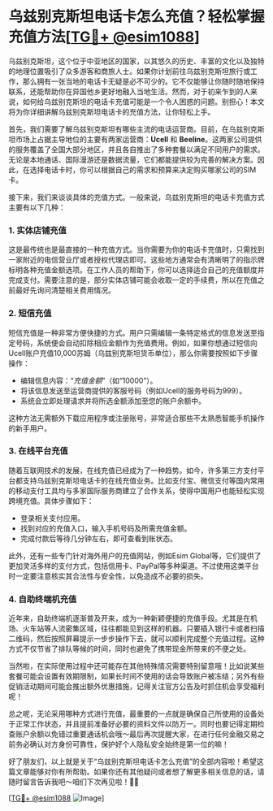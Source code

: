# 乌兹别克斯坦电话卡怎么充值？轻松掌握充值方法[[TG💪+ @esim1088](https://t.me/s/esim1088)]

乌兹别克斯坦，这个位于中亚地区的国家，以其悠久的历史、丰富的文化以及独特的地理位置吸引了众多游客和商旅人士。如果你计划前往乌兹别克斯坦旅行或工作，那么拥有一张当地的电话卡无疑是必不可少的。它不仅能够让你随时随地保持联系，还能帮助你在异国他乡更好地融入当地生活。然而，对于初来乍到的人来说，如何给乌兹别克斯坦的电话卡充值可能是一个令人困惑的问题。别担心！本文将为你详细讲解乌兹别克斯坦电话卡的充值方法，让你轻松上手。

首先，我们需要了解乌兹别克斯坦有哪些主流的电话运营商。目前，在乌兹别克斯坦市场上占据主导地位的主要有两家运营商：**Ucell** 和 **Beeline**。这两家公司提供的服务覆盖了全国大部分地区，并且各自推出了多种套餐以满足不同用户的需求。无论是本地通话、国际漫游还是数据流量，它们都能提供较为完善的解决方案。因此，在选择电话卡时，你可以根据自己的需求和预算来决定购买哪家公司的SIM卡。

接下来，我们来谈谈具体的充值方式。一般来说，乌兹别克斯坦的电话卡充值方式主要有以下几种：

### 1. 实体店铺充值

这是最传统也是最直接的一种充值方式。当你需要为你的电话卡充值时，只需找到一家附近的电信营业厅或者授权代理店即可。这些地方通常会有清晰明了的指示牌标明各种充值金额选项。在工作人员的帮助下，你可以选择适合自己的充值额度并完成支付。需要注意的是，部分实体店铺可能会收取一定的手续费，所以在充值之前最好先询问清楚相关费用情况。

### 2. 短信充值

短信充值是一种非常方便快捷的方式。用户只需编辑一条特定格式的信息发送至指定号码，系统便会自动扣除相应金额作为充值费用。例如，如果你想通过短信向Ucell账户充值10,000苏姆（乌兹别克斯坦货币单位），那么你需要按照如下步骤操作：

- 编辑信息内容：“*充值金额*”（如“10000”）。
- 将该信息发送至运营商提供的客服号码（例如Ucell的服务号码为999）。
- 系统会立即处理请求并将所选金额添加至您的账户余额中。

这种方法无需额外下载应用程序或注册账号，非常适合那些不太熟悉智能手机操作的新手用户。

### 3. 在线平台充值

随着互联网技术的发展，在线充值已经成为了一种趋势。如今，许多第三方支付平台都支持乌兹别克斯坦电话卡的在线充值业务。比如支付宝、微信支付等国内常用的移动支付工具均与多家国际服务商建立了合作关系，使得中国用户也能轻松实现跨境充值。具体步骤如下：

- 登录相关支付应用。
- 找到对应的充值入口，输入手机号码及所需充值金额。
- 完成付款后等待几分钟左右，即可查看到账状态。

此外，还有一些专门针对海外用户的充值网站，例如Esim Global等，它们提供了更加灵活多样的支付方式，包括信用卡、PayPal等多种渠道。不过使用这类平台时一定要注意核实其合法性与安全性，以免造成不必要的损失。

### 4. 自助终端机充值

近年来，自助终端机逐渐普及开来，成为一种新颖便捷的充值手段。尤其是在机场、火车站等人流密集区域，往往都能见到这样的机器。只要插入银行卡或者扫描二维码，然后按照屏幕提示一步步操作下去，就可以顺利完成整个充值过程。这种方式不仅节省了排队等候的时间，同时也避免了携带现金所带来的不便之处。

当然啦，在实际使用过程中还可能存在其他特殊情况需要特别留意哦！比如说某些套餐可能会设置有效期限制，如果长时间不使用的话会导致账户被冻结；另外有些促销活动期间可能会推出额外优惠措施，记得关注官方公告及时抓住机会享受福利呢！

总之呢，无论采用哪种方式进行充值，最重要的一点就是确保自己所使用的设备处于正常工作状态，并且提前准备好必要的资料文件以防万一。同时也要记得定期检查账户余额以免错过重要通话机会哦～最后再次提醒大家，在进行任何金融交易之前务必确认对方身份可靠性，保护好个人隐私安全始终是第一位的嘛！

好了朋友们，以上就是关于“乌兹别克斯坦电话卡怎么充值”的全部内容啦！希望这篇文章能够对你有所帮助。如果你还有其他疑问或者想了解更多相关信息的话，请随时留言告诉我吧～咱们下次再见啦！👋✨

[[TG💪+ @esim1088](https://t.me/s/esim1088) ![Image](https://i.postimg.cc/4NQfJmqS/Snipaste-2025-05-13-00-14-12.png)]